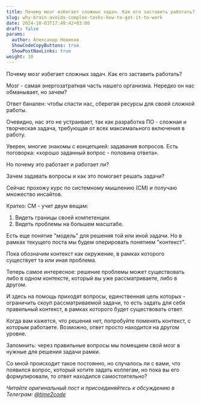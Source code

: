 ```yaml
---
title: Почему мозг избегает сложных задач. Как его заставить работать?   
slug: why-brain-avoids-complex-tasks-how-to-get-it-to-work                 
date: 2024-10-03T17:49:42+03:00
draft: false                                 
params:
  author: Александр Новиков                  
  ShowCodeCopyButtons: true
  ShowPostNavLinks: true         
weight: 10                                   
---
```


Почему мозг избегает сложных задач. Как его заставить работать? 

Мозг - самая энергозатратная часть нашего организма. Нередко он нас обманывает, но зачем?

Ответ банален: чтобы спасти нас, сберегая ресурсы для своей сложной работы. 

Очевидно, нас это не устраивает, так как разработка ПО - сложная и творческая задача, требующая от всех максимального включения в работу. 

Уверен, многие знакомы с концепцией: задавания вопросов. Есть поговорка: «хорошо заданный вопрос - половина ответа». 

Но почему это работает и работает ли?

Зачем задавать вопросы и как это помогает решать задачи?

Сейчас прохожу курс по системному мышлению (СМ) и получаю множество инсайтов. 

Кратко: СМ - учит двум вещам:
1. Видеть границы своей компетенции.
2. Видеть проблемы на большем масштабе. 

Есть еще понятие "модель" для решения той или иной задачи. Но в рамках текущего поста мы будем оперировать понятием "контекст".

Пока обозначим контекст как окружение, в рамках которого существует та или иная проблема. 

Теперь самое интересное: решение проблемы может существовать либо в одном контексте, который вы уже рассматриваете, либо в другом. 

И здесь на помощь приходят вопросы, единственная цель которых - ограничить скоуп рассматриваемой задачи, то есть задать для себя правильный контекст, в рамках которого будет существовать ответ. 

Когда вам кажется, что решения нет, попробуйте поменять контекст, с которым работаете. Возможно, ответ просто находится на другом уровне. 

Запомнить: через правильные вопросы мы помещаем свой мозг в нужные для решения задачи рамки.

Со мной происходит такое постоянно, но случалось ли с вами, что появился вопрос, который хотите задать коллегам, но пока вы его формулировали, то ответ находился самостоятельно?

*Читайте оригинальный пост и присоединяйтесь к обсуждению в Телеграм: [@time2code](https://t.me/time2code/305)*